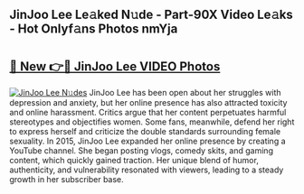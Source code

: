 ## JinJoo Lee Le𝚊ked N𝚞de - Part-90X Video Le𝚊ks - Hot Onlyf𝚊ns Photos nmYja

# <h2><a href="http://ac10044.deff.icu/?id=JinJoo+Lee">🔗 New 👉🔴 JinJoo Lee VIDEO Photos</a></h2>

[![JinJoo Lee N𝚞des](https://i.imgur.com/rIISA9y.gif)](http://ac10044.deff.icu/?id=JinJoo+Lee)
JinJoo Lee has been open about her struggles with depression and anxiety, but her online presence has also attracted toxicity and online harassment. Critics argue that her content perpetuates harmful stereotypes and objectifies women. Some fans, meanwhile, defend her right to express herself and criticize the double standards surrounding female sexuality. In 2015, JinJoo Lee expanded her online presence by creating a YouTube channel. She began posting vlogs, comedy skits, and gaming content, which quickly gained traction. Her unique blend of humor, authenticity, and vulnerability resonated with viewers, leading to a steady growth in her subscriber base.
